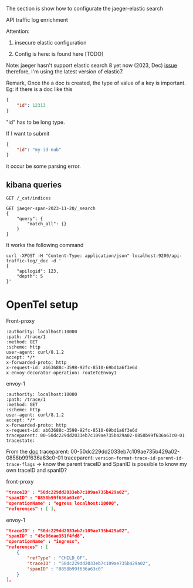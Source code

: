 The section is show how to configurate the jaeger-elastic search



API traffic log enrichment

Attention: 
1. insecure elastic configuration 

2. Config is here: is found here [TODO] 

Note: jaeger hasn't support elastic search 8 yet now (2023, Dec)
[issue](https://github.com/jaegertracing/jaeger/issues/3571) therefore, I'm
using the latest version of elastic7. 


Remark, 
Once the a doc is created, the type of value of a key is important. 
Eg: if there is a doc like this 
```json
{
    "id": 12313
}
```

"id" has to be long type.

If I want to submit
```json
{
    "id": "my-id-nub"
}
```
it occur be some parsing error.


## kibana queries
```
GET /_cat/indices

GET jaeger-span-2023-11-20/_search
{
    "query": {
        "match_all": {}
    }
}

```
It works the following command 
```console 
curl -XPOST -H "Content-Type: application/json" localhost:9200/api-traffic-log/_doc -d '
{
    "apilogid": 123,
    "depth": 5
}'
```

# OpenTel setup 
Front-proxy
```
:authority: localhost:10000
:path: /trace/1
:method: GET
:scheme: http
user-agent: curl/8.1.2
accept: */*
x-forwarded-proto: http
x-request-id: ab63688c-3598-92fc-8510-69bd1a6f3e6d
x-envoy-decorator-operation: routeToEnvoy1
```

envoy-1
```
:authority: localhost:10000
:path: /trace/1
:method: GET
:scheme: http
user-agent: curl/8.1.2
accept: */*
x-forwarded-proto: http
x-request-id: ab63688c-3598-92fc-8510-69bd1a6f3e6d
traceparent: 00-50dc229dd2033eb7c109ae735b429a02-0858b99f636a63c0-01
tracestate:
```

From the
[doc](https://www.w3.org/TR/trace-context/#trace-context-http-headers-format)
traceparent: 00-50dc229dd2033eb7c109ae735b429a02-0858b99f636a63c0-01
traceparent: `version-format`-`trace-id`-`parent-id`-`trace-flags`
-> know the parent traceID and SpanID is possible to know my own traceID and
spanID? 

front-proxy
```json 
"traceID" : "50dc229dd2033eb7c109ae735b429a02",
"spanID" : "0858b99f636a63c0",
"operationName" : "egress localhost:10000",
"references" : [ ],
```

envoy-1
```json
"traceID" : "50dc229dd2033eb7c109ae735b429a02",
"spanID" : "45c06eae351f4fd8",
"operationName" : "ingress",
"references" : [
    {
        "refType" : "CHILD_OF",
        "traceID" : "50dc229dd2033eb7c109ae735b429a02",
        "spanID" : "0858b99f636a63c0"
    }
],
```


